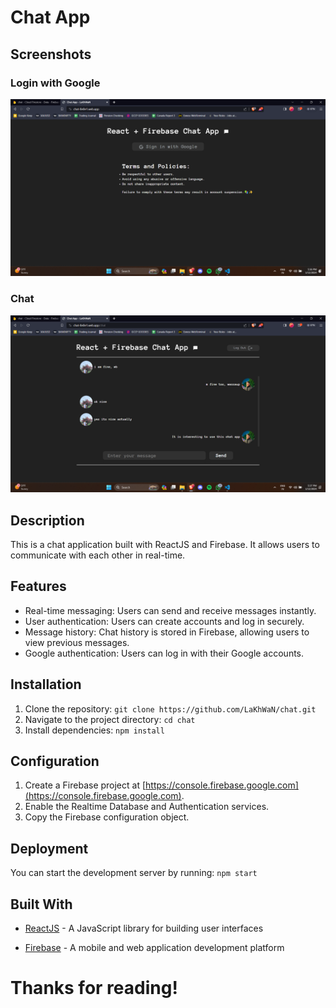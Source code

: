 # Chat App

## Screenshots

### Login with Google
![Login Page](/screenshots/loginPage.png)

### Chat
![Chat App](/screenshots/chat.png)


## Description

This is a chat application built with ReactJS and Firebase. It allows users to communicate with each other in real-time.

## Features

- Real-time messaging: Users can send and receive messages instantly.
- User authentication: Users can create accounts and log in securely.
- Message history: Chat history is stored in Firebase, allowing users to view previous messages.
- Google authentication: Users can log in with their Google accounts.

## Installation

1. Clone the repository: `git clone https://github.com/LaKhWaN/chat.git`
2. Navigate to the project directory: `cd chat`
3. Install dependencies: `npm install`

## Configuration

1. Create a Firebase project at [https://console.firebase.google.com](https://console.firebase.google.com).
2. Enable the Realtime Database and Authentication services.
3. Copy the Firebase configuration object.

## Deployment

You can start the development server by running: `npm start`

## Built With

- [ReactJS](https://reactjs.org/) - A JavaScript library for building user interfaces

- [Firebase](https://firebase.google.com/) - A mobile and web application development platform


# Thanks for reading!